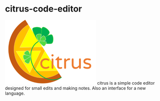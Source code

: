 # citrus-code-editor
<img src="https://github.com/simcard0000/citrus-code-editor/blob/master/CitrusCodeEditor/src/application/citrus%20logo.png" width = 300>
citrus is a simple code editor designed for small edits and making notes. Also an interface for a new language.

